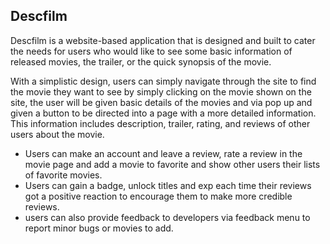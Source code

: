 ## Descfilm

  Descfilm is a website-based application that is designed and built to cater the needs for users who would like to see some basic information of released movies, the trailer, or the quick synopsis of the movie. 
  
  With a simplistic design, users can simply navigate through the site to find the movie they want to see by simply clicking on the movie shown on the site, the user will be given basic details of the movies and via pop up and given a button to be directed into a page with a more detailed information. This information includes description, trailer, rating, and reviews of other users about the movie. 

- Users can make an account and leave a review, rate a review in the movie page and add a movie to favorite and show other users their lists of favorite movies.  
- Users can gain a badge, unlock titles and exp each time their reviews got a positive reaction to encourage them to make more credible reviews.
- users can also provide feedback to developers via feedback menu to report minor bugs or movies to add.
